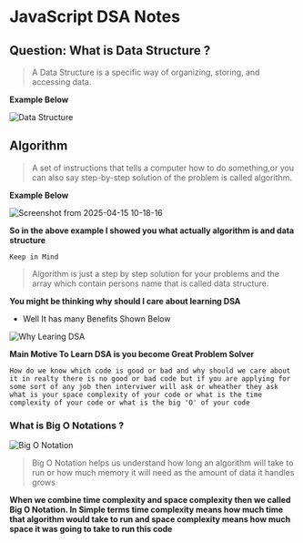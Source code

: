 # JavaScript DSA Notes

## Question: What is Data Structure ?
 > A Data Structure is a specific way of organizing, storing, and accessing data.

__Example Below__

![Data Structure](../DSA-with-JavaScript/assests/Data%20Structure.png)


## Algorithm
> A set of instructions that tells a computer how to do something,or you can also say step-by-step solution of the problem is called algorithm.

__Example Below__

![Screenshot from 2025-04-15 10-18-16](https://github.com/user-attachments/assets/7a383945-6000-4e34-8636-f095e02e879a)


__So in the above example I showed you what actually algorithm is and data structure__

```Keep in Mind``` 
> Algorithm is just a step by step solution for your problems and the array which contain persons name that is called data structure.

__You might be thinking why should I care about learning DSA__

* Well It has many Benefits Shown Below

![Why Learing DSA](../DSA-with-JavaScript/assests/Why%20Learning%20DSA.png)

__Main Motive To Learn DSA is you become Great Problem Solver__

```How do we know which code is good or bad and why should we care about it in realty there is no good or bad code but if you are applying for some sort of any job then interviwer will ask or wheather they ask what is your space complexity of your code or what is the time complexity of your code or what is the big 'O' of your code```

### What is Big O Notations ?

![Big O Notation](../DSA-with-JavaScript/assests/Big%20O%20Notation.png)

> Big O Notation helps us understand how long an algorithm will take to run or how much memory it will need as the amount of data it handles grows

__When we combine time complexity and space complexity then we called Big O Notation. In Simple terms time complexity means how much time that algorithm would take to run and space complexity means how much space it was going to take to run this code__
